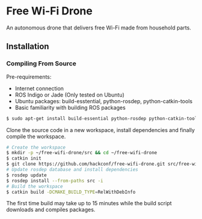# Free Wi-Fi Drone
An autonomous drone that delivers free Wi-Fi made from household parts.

## Installation

### Compiling From Source

Pre-requirements:

- Internet connection
- ROS Indigo or Jade (Only tested on Ubuntu)
- Ubuntu packages: build-esstential, python-rosdep, python-catkin-tools
- Basic familiarity with building ROS packages

```bash
$ sudo apt-get install build-essential python-rosdep python-catkin-tools
```

Clone the source code in a new workspace, install dependencies and finally compile the workspace.

```bash
# Create the workspace
$ mkdir -p ~/free-wifi-drone/src && cd ~/free-wifi-drone
$ catkin init
$ git clone https://github.com/hackconf/free-wifi-drone.git src/free-wifi-drone
# Update rosdep database and install dependencies
$ rosdep update
$ rosdep install --from-paths src -i
# Build the workspace
$ catkin build -DCMAKE_BUILD_TYPE=RelWithDebInfo
```

The first time build may take up to 15 minutes while the build script downloads and compiles packages.
